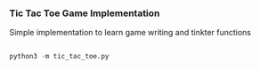 ### Tic Tac Toe Game Implementation

Simple implementation to learn game writing and tinkter functions

```python

python3 -m tic_tac_toe.py

````

